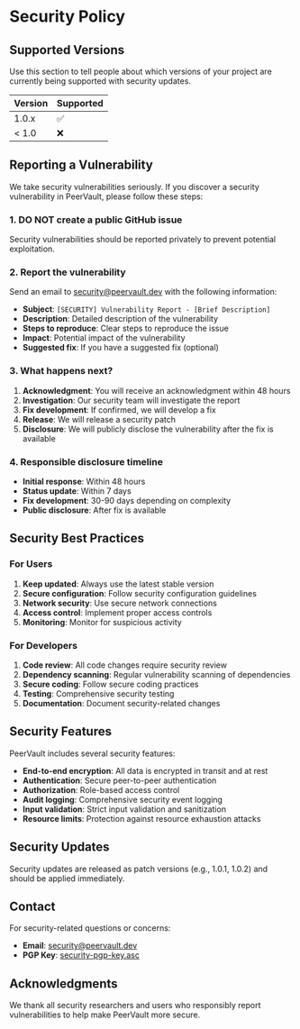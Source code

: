 # Security Policy

## Supported Versions

Use this section to tell people about which versions of your project are currently being supported with security updates.

| Version | Supported          |
| ------- | ------------------ |
| 1.0.x   | :white_check_mark: |
| < 1.0   | :x:                |

## Reporting a Vulnerability

We take security vulnerabilities seriously. If you discover a security vulnerability in PeerVault, please follow these steps:

### 1. **DO NOT** create a public GitHub issue

Security vulnerabilities should be reported privately to prevent potential exploitation.

### 2. Report the vulnerability

Send an email to [security@peervault.dev](mailto:security@peervault.dev) with the following information:

- **Subject**: `[SECURITY] Vulnerability Report - [Brief Description]`
- **Description**: Detailed description of the vulnerability
- **Steps to reproduce**: Clear steps to reproduce the issue
- **Impact**: Potential impact of the vulnerability
- **Suggested fix**: If you have a suggested fix (optional)

### 3. What happens next?

1. **Acknowledgment**: You will receive an acknowledgment within 48 hours
2. **Investigation**: Our security team will investigate the report
3. **Fix development**: If confirmed, we will develop a fix
4. **Release**: We will release a security patch
5. **Disclosure**: We will publicly disclose the vulnerability after the fix is available

### 4. Responsible disclosure timeline

- **Initial response**: Within 48 hours
- **Status update**: Within 7 days
- **Fix development**: 30-90 days depending on complexity
- **Public disclosure**: After fix is available

## Security Best Practices

### For Users

1. **Keep updated**: Always use the latest stable version
2. **Secure configuration**: Follow security configuration guidelines
3. **Network security**: Use secure network connections
4. **Access control**: Implement proper access controls
5. **Monitoring**: Monitor for suspicious activity

### For Developers

1. **Code review**: All code changes require security review
2. **Dependency scanning**: Regular vulnerability scanning of dependencies
3. **Secure coding**: Follow secure coding practices
4. **Testing**: Comprehensive security testing
5. **Documentation**: Document security-related changes

## Security Features

PeerVault includes several security features:

- **End-to-end encryption**: All data is encrypted in transit and at rest
- **Authentication**: Secure peer-to-peer authentication
- **Authorization**: Role-based access control
- **Audit logging**: Comprehensive security event logging
- **Input validation**: Strict input validation and sanitization
- **Resource limits**: Protection against resource exhaustion attacks

## Security Updates

Security updates are released as patch versions (e.g., 1.0.1, 1.0.2) and should be applied immediately.

## Contact

For security-related questions or concerns:

- **Email**: [security@peervault.dev](mailto:jfhvjfhv0015@gmail.com)
- **PGP Key**: [security-pgp-key.asc](https://github.com/Skpow1234/Peervault/security-pgp-key.asc)

## Acknowledgments

We thank all security researchers and users who responsibly report vulnerabilities to help make PeerVault more secure.
